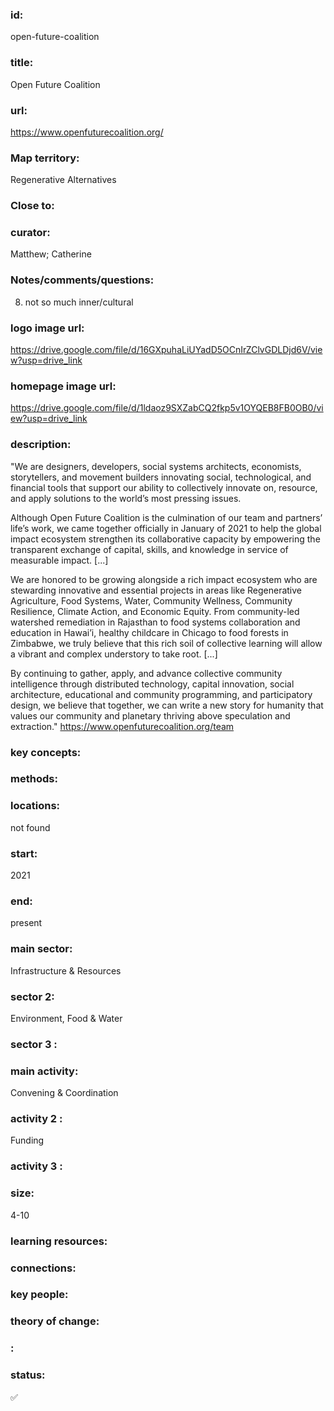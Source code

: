 ### id: 
  open-future-coalition
### title: 
  Open Future Coalition
### url: 
  https://www.openfuturecoalition.org/ 
### Map territory: 
  Regenerative Alternatives
### Close to: 
  
### curator: 
  Matthew; Catherine
### Notes/comments/questions: 
  8. not so much inner/cultural
### logo image url: 
  https://drive.google.com/file/d/16GXpuhaLiUYadD5OCnIrZClvGDLDjd6V/view?usp=drive_link
### homepage image url: 
  https://drive.google.com/file/d/1ldaoz9SXZabCQ2fkp5v1OYQEB8FB0OB0/view?usp=drive_link
### description: 
  "We are designers, developers, social systems architects, economists, storytellers, and movement builders innovating social, technological, and financial tools that support our ability to collectively innovate on, resource, and apply solutions to the world’s most pressing issues. 

Although Open Future Coalition is the culmination of our team and partners’ life’s work, we came together officially in January of 2021 to help the global impact ecosystem strengthen its collaborative capacity by empowering the transparent exchange of capital, skills, and knowledge in service of measurable impact.  [...]

We are honored to be growing alongside a rich impact ecosystem who are stewarding innovative and essential projects in areas like Regenerative Agriculture, Food Systems, Water, Community Wellness, Community Resilience, Climate Action, and Economic Equity. From community-led watershed remediation in Rajasthan to food systems collaboration and education in Hawai’i, healthy childcare in Chicago to food forests in Zimbabwe, we truly believe that this rich soil of collective learning will allow a vibrant and complex understory to take root. [...]

By continuing to gather, apply, and advance collective community intelligence through distributed technology, capital innovation, social architecture, educational and community programming, and participatory design, we believe that together, we can write a new story for humanity that values our community and planetary thriving above speculation and extraction."
https://www.openfuturecoalition.org/team 
### key concepts: 
  
### methods: 
  
### locations: 
  not found
### start: 
  2021
### end: 
  present
### main sector: 
  Infrastructure & Resources
### sector 2: 
  Environment, Food & Water
### sector 3 : 
  
### main activity: 
  Convening & Coordination
### activity 2 : 
  Funding
### activity 3 : 
  
### size: 
  4-10
### learning resources: 
  
### connections: 
  
### key people: 
  
### theory of change: 
  
### : 
  
### status: 
  ✅
